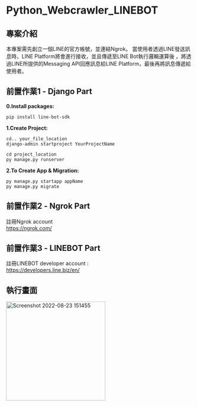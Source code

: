 # Python_Webcrawler_LINEBOT
專案介紹
-
本專案需先創立一個LINE的官方帳號，並連結Ngrok。
當使用者透過LINE發送訊息時，LINE Platform將會進行接收，並且傳遞至LINE Bot執行邏輯運算後
，將透過LINE所提供的Messaging API回應訊息給LINE Platform，最後再將訊息傳遞給使用者。

前置作業1 - Django Part
-
**0.Install packages:** <br>
```pip install django
pip install line-bot-sdk
```

**1.Create Project:**
```
cd.. your_file_location
django-admin startproject YourProjectName

cd project_location
py manage.py runserver
```
**2.To Create App & Migration:**
```
py manage.py startapp appName
py manage.py migrate 
```

前置作業2 - Ngrok Part
-
註冊Ngrok account <br>
https://ngrok.com/

前置作業3 - LINEBOT Part
-
註冊LINEBOT developer account : <br>
https://developers.line.biz/en/




執行畫面
-
<img width="268" alt="Screenshot 2022-08-23 151455" src="https://user-images.githubusercontent.com/96730369/186095167-540a44fa-6cc4-4535-98fd-c1c59428c0b5.png">
